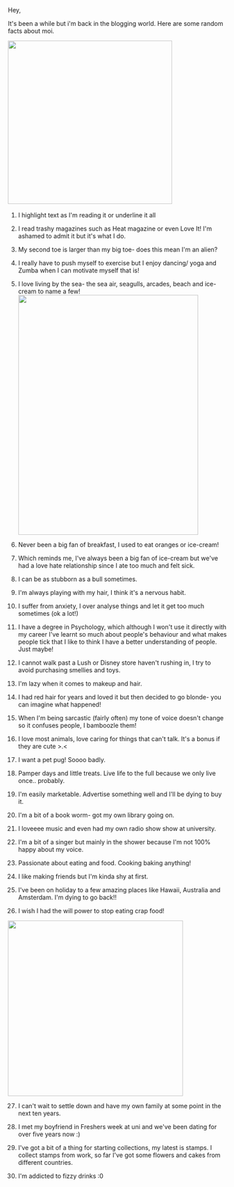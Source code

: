 Hey,

It's been a while but i'm back in the blogging world. Here are some random facts about moi.

<img class=" aligncenter" src="http://chantymarie.com/wp-content/uploads/2015/05/IMG_4133.jpg" alt="" width="378" height="375" /> 

1) I highlight text as I'm reading it or underline it all

2) I read trashy magazines such as Heat magazine or even Love It! I'm ashamed to admit it but it's what I do.

3) My second toe is larger than my big toe- does this mean I'm an alien?

4) I really have to push myself to exercise but I enjoy dancing/ yoga and Zumba when I can motivate myself that is!

5) I love living by the sea- the sea air, seagulls, arcades, beach and ice-cream to name a few! <a href="http://chantymarie.com/wp-content/uploads/2015/05/IMG_2798.jpg"><img class=" aligncenter" src="http://chantymarie.com/wp-content/uploads/2015/05/IMG_2798.jpg" alt="" width="414" height="551" /></a>

6) Never been a big fan of breakfast, I used to eat oranges or ice-cream!

7) Which reminds me, I've always been a big fan of ice-cream but we've had a love hate relationship since I ate too much and felt sick.

8) I can be as stubborn as a bull sometimes.

9) I'm always playing with my hair, I think it's a nervous habit.

10) I suffer from anxiety, I over analyse things and let it get too much sometimes (ok a lot!)

11) I have a degree in Psychology, which although I won't use it directly with my career I've learnt so much about people's behaviour and what makes people tick that I like to think I have a better understanding of people. Just maybe!

12) I cannot walk past a Lush or Disney store haven't rushing in, I try to avoid purchasing smellies and toys.

13) I'm lazy when it comes to makeup and hair.

14) I had red hair for years and loved it but then decided to go blonde- you can imagine what happened!

15) When I'm being sarcastic (fairly often) my tone of voice doesn't change so it confuses people, I bamboozle them!

16) I love most animals, love caring for things that can't talk. It's a bonus if they are cute &gt;.&lt;

17) I want a pet pug! Soooo badly.

18) Pamper days and little treats. Live life to the full because we only live once.. probably.

19) I'm easily marketable. Advertise something well and I'll be dying to buy it.

20) I'm a bit of a book worm- got my own library going on.

21) I loveeee music and even had my own radio show show at university.

22) I'm a bit of a singer but mainly in the shower because I'm not 100% happy about my voice.

23) Passionate about eating and food. Cooking baking anything!

24) I like making friends but I'm kinda shy at first.

25) I've been on holiday to a few amazing places like Hawaii, Australia and Amsterdam. I'm dying to go back!!

26) I wish I had the will power to stop eating crap food!

<img class=" aligncenter" src="http://chantymarie.com/wp-content/uploads/2015/05/IMG_3786.jpg" alt="" width="403" height="403" />

27) I can't wait to settle down and have my own family at some point in the next ten years.

28) I met my boyfriend in Freshers week at uni and we've been dating for over five years now :)

29) I've got a bit of a thing for starting collections, my latest is stamps. I collect stamps from work, so far I've got some flowers and cakes from different countries.

30) I'm addicted to fizzy drinks :0
